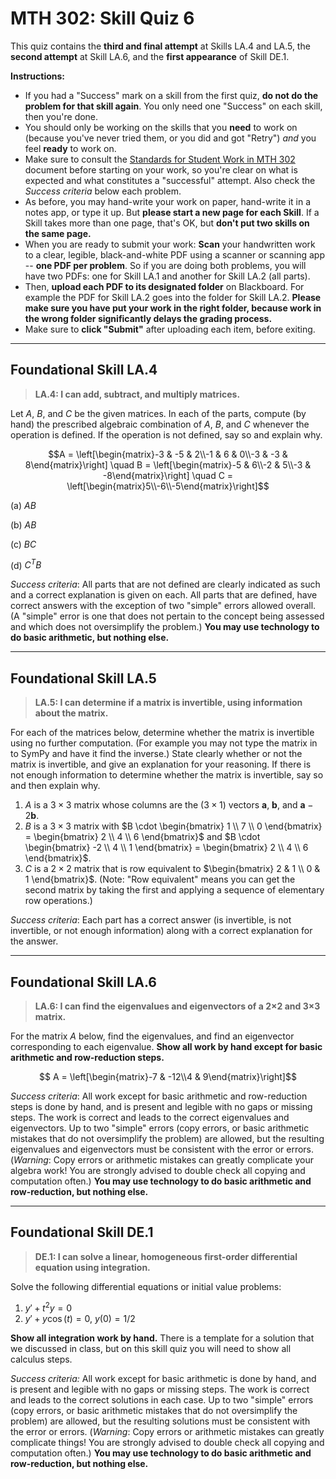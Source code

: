 # MTH 302: Skill Quiz 6

This quiz contains the **third and final attempt** at Skills LA.4 and LA.5, the **second attempt** at Skill LA.6, and the **first appearance** of Skill DE.1. 

**Instructions:**

* If you had a "Success" mark on a skill from the first quiz, **do not do the problem for that skill again**. You only need one "Success" on each skill, then you're done. 
* You should only be working on the skills that you **need** to work on (because you've never tried them, or you did and got "Retry") *and* you feel **ready** to work on. 
* Make sure to consult the [Standards for Student Work in MTH 302](https://github.com/RobertTalbert/linalg-diffeq/blob/main/course-docs/standards-for-student-work.md) document before starting on your work, so you're clear on what is expected and what constitutes a "successful" attempt. Also check the *Success criteria* below each problem. 
* As before, you may hand-write your work on paper, hand-write it in a notes app, or type it up. But **please start a new page for each Skill**. If a Skill takes more than one page, that's OK, but **don't put two skills on the same page.**
* When you are ready to submit your work: **Scan** your handwritten work to a clear, legible, black-and-white PDF using a scanner or scanning app -- **one PDF per problem**. So if you are doing both problems, you will have two PDFs: one for Skill LA.1 and another for Skill LA.2 (all parts).  
* Then, **upload each PDF to its designated folder** on Blackboard. For example the PDF for Skill LA.2 goes into the folder for Skill LA.2. **Please make sure you have put your work in the right folder, because work in the wrong folder significantly delays the grading process.**
* Make sure to **click "Submit"** after uploading each item, before exiting. 

---

## Foundational Skill LA.4

> **LA.4: I can add, subtract, and multiply matrices.**

Let $A$, $B$, and $C$ be the given matrices. In each of the parts, compute (by hand) the prescribed algebraic combination of $A$, $B$, and $C$ whenever the operation is defined. If the operation is not defined, say so and explain why. 

$$A = \left[\begin{matrix}-3 & -5 & 2\\-1 & 6 & 0\\-3 & -3 & 8\end{matrix}\right] \quad B = \left[\begin{matrix}-5 & 6\\-2 & 5\\-3 & -8\end{matrix}\right] \quad C = \left[\begin{matrix}5\\-6\\-5\end{matrix}\right]$$

(a) $AB$ 

(b) $AB$ 

(c) $BC$ 

(d) $C^T B$ 

*Success criteria*: All parts that are not defined are clearly indicated as such and a correct explanation is given on each. All parts that are defined, have correct answers with the exception of two "simple" errors allowed overall. (A "simple" error is one that does not pertain to the concept being assessed and which does not oversimplify the problem.) **You may use technology to do basic arithmetic, but nothing else.** 

---

## Foundational Skill LA.5

>  **LA.5: I can determine if a matrix is invertible, using information about the matrix.**

For each of the matrices below, determine whether the matrix is invertible using no further computation. (For example you may not type the matrix in to SymPy and have it find the inverse.) State clearly whether or not the matrix is invertible, and give an explanation for your reasoning.  If there is not enough information to determine whether the matrix is invertible, say so and then explain why.

1. $A$ is a $3\times 3$ matrix whose columns are the ($3 \times 1$) vectors $\mathbf{a}$, $\mathbf{b}$, and $\mathbf{a} - 2\mathbf{b}$. 
1. $B$ is a $3 \times 3$ matrix with $B \cdot \begin{bmatrix} 1 \\ 7 \\ 0 \end{bmatrix} = \begin{bmatrix} 2 \\ 4 \\ 6 \end{bmatrix}$ and $B \cdot \begin{bmatrix} -2 \\ 4 \\ 1 \end{bmatrix} = \begin{bmatrix} 2 \\ 4 \\ 6 \end{bmatrix}$. 
1. $C$ is a $2 \times 2$ matrix that is row equivalent to $\begin{bmatrix} 2 & 1 \\ 0 & 1 \end{bmatrix}$.  (Note: "Row equivalent" means you can get the second matrix by taking the first and applying a sequence of elementary row operations.)

*Success criteria*: Each part has a correct answer (is invertible, is not invertible, or not enough information) along with a correct explanation for the answer. 

---

## Foundational Skill LA.6

>  **LA.6: I can find the eigenvalues and eigenvectors of a 2×2 and 3×3 matrix.**

For the matrix $A$ below, find the eigenvalues, and find an eigenvector corresponding to each eigenvalue. **Show all work by hand except for basic arithmetic and row-reduction steps.** 

$$ A = \left[\begin{matrix}-7 & -12\\4 & 9\end{matrix}\right]$$ 

*Success criteria*: All work except for basic arithmetic and row-reduction steps is done by hand, and is present and legible with no gaps or missing steps. The work is correct and leads to the correct eigenvalues and eigenvectors. Up to two "simple" errors (copy errors, or basic arithmetic mistakes that do not oversimplify the problem) are allowed, but the resulting eigenvalues and eigenvectors must be consistent with the error or errors. (*Warning*: Copy errors or arithmetic mistakes can greatly complicate your algebra work! You are strongly advised to double check all copying and computation often.) **You may use technology to do basic arithmetic and row-reduction, but nothing else.** 

---

## Foundational Skill DE.1 

> **DE.1: I can solve a linear, homogeneous first-order differential equation using integration.**

Solve the following differential equations or initial value problems: 

1. $y' + t^2y = 0$ 
2. $y' + y \cos(t) = 0$, $y(0) = 1/2$ 

**Show all integration work by hand.** There is a template for a solution that we discussed in class, but on this skill quiz you will need to show all calculus steps. 

*Success criteria:* All work except for basic arithmetic is done by hand, and is present and legible with no gaps or missing steps. The work is correct and leads to the correct solutions in each case. Up to two "simple" errors (copy errors, or basic arithmetic mistakes that do not oversimplify the problem) are allowed, but the resulting solutions must be consistent with the error or errors. (*Warning*: Copy errors or arithmetic mistakes can greatly complicate things! You are strongly advised to double check all copying and computation often.) **You may use technology to do basic arithmetic and row-reduction, but nothing else.** 